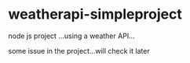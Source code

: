 # weatherapi-simpleproject
node js project ...using a weather API...

some issue in the project...will check it later
